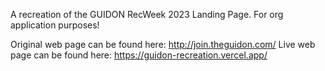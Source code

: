 A recreation of the GUIDON RecWeek 2023 Landing Page.
For org application purposes!

Original web page can be found here: http://join.theguidon.com/
Live web page can be found here: https://guidon-recreation.vercel.app/